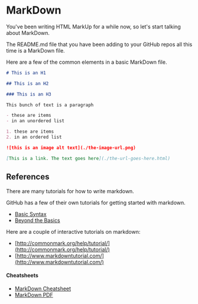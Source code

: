 # MarkDown

You've been writing HTML MarkUp for a while now, so let's start talking about MarkDown.

The README.md file that you have been adding to your GitHub repos all this time is a MarkDown file.

Here are a few of the common elements in a basic MarkDown file.

```md
# This is an H1

## This is an H2

### This is an H3

This bunch of text is a paragraph

- these are items
- in an unordered list

1. these are items
2. in an ordered list

![this is an image alt text](./the-image-url.png)

[This is a link. The text goes here](./the-url-goes-here.html)
```

## References

There are many tutorials for how to write markdown.

GitHub has a few of their own tutorials for getting started with markdown. 

- [Basic Syntax](https://help.github.com/articles/basic-writing-and-formatting-syntax/)
- [Beyond the Basics](https://guides.github.com/features/mastering-markdown/)

Here are a couple of interactive tutorials on markdown:

- [http://commonmark.org/help/tutorial/](http://commonmark.org/help/tutorial/)
- [http://www.markdowntutorial.com/](http://www.markdowntutorial.com/)

#### Cheatsheets

- [MarkDown Cheatsheet](https://github.com/adam-p/markdown-here/wiki/Markdown-Cheatsheet)
- [MarkDown PDF](/mad9022-w19/markdown_cheatsheet.pdf)